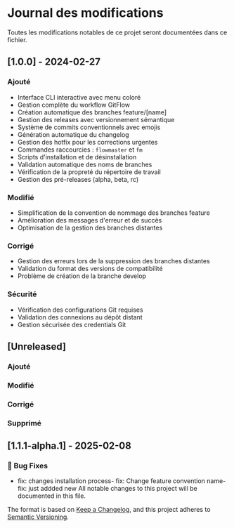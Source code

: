 # Journal des modifications

Toutes les modifications notables de ce projet seront documentées dans ce fichier.

## [1.0.0] - 2024-02-27 

### Ajouté
- Interface CLI interactive avec menu coloré
- Gestion complète du workflow GitFlow
- Création automatique des branches feature/[name]
- Gestion des releases avec versionnement sémantique
- Système de commits conventionnels avec emojis
- Génération automatique du changelog
- Gestion des hotfix pour les corrections urgentes
- Commandes raccourcies : `flowmaster` et `fm`
- Scripts d'installation et de désinstallation
- Validation automatique des noms de branches
- Vérification de la propreté du répertoire de travail
- Gestion des pré-releases (alpha, beta, rc)

### Modifié
- Simplification de la convention de nommage des branches feature
- Amélioration des messages d'erreur et de succès
- Optimisation de la gestion des branches distantes

### Corrigé
- Gestion des erreurs lors de la suppression des branches distantes
- Validation du format des versions de compatibilité
- Problème de création de la branche develop

### Sécurité
- Vérification des configurations Git requises
- Validation des connexions au dépôt distant
- Gestion sécurisée des credentials Git

## [Unreleased]
### Ajouté
### Modifié
### Corrigé
### Supprimé

## [1.1.1-alpha.1] - 2025-02-08

### 🐛 Bug Fixes
- fix: changes installation process- fix: Change feature convention name- fix: just addded new
All notable changes to this project will be documented in this file.

The format is based on [Keep a Changelog](https://keepachangelog.com/en/1.0.0/),
and this project adheres to [Semantic Versioning](https://semver.org/spec/v2.0.0.html).

